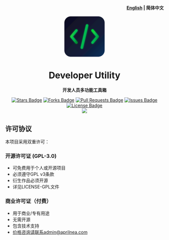 <h4 align="right"><a href="./README_EN.md">English</a> | <strong>简体中文</strong></h4>
<p align="center">
    <img src=./src-tauri/icons/icon.png width=128/>
</p>
<h1 align="center">Developer Utility</h1>
<p align="center"><strong>开发人员多功能工具箱</strong></p>

<p align="center">
  <a href="https://github.com/AprilNEA/DevUtility/stargazers"><img src="https://img.shields.io/github/stars/AprilNEA/DevUtility" alt="Stars Badge"/></a>
  <a href="https://github.com/AprilNEA/DevUtility/network/members"><img src="https://img.shields.io/github/forks/AprilNEA/DevUtility" alt="Forks Badge"/></a>
  <a href="https://github.com/AprilNEA/DevUtility/pulls"><img src="https://img.shields.io/github/issues-pr/AprilNEA/DevUtility" alt="Pull Requests Badge"/></a>
  <a href="https://github.com/AprilNEA/DevUtility/issues"><img src="https://img.shields.io/github/issues-closed/AprilNEA/DevUtility" alt="Issues Badge"/></a>
  <a href="https://github.com/AprilNEA/DevUtility/blob/main/LICENSE"><img src="https://img.shields.io/github/license/AprilNEA/DevUtility" alt="License Badge"/></a>
  <br/> 
  <img src="https://hits.aprilnea.com/hits?url=https://github.com/AprilNEA/DevUtility" />
</p>

## 许可协议

本项目采用双重许可：

### 开源许可证 (GPL-3.0)

- 可免费用于个人或开源项目
- 必须遵守GPL v3条款
- 衍生作品必须开源
- 详见LICENSE-GPL文件

### 商业许可证（付费）

- 用于商业/专有用途
- 无需开源
- 包含技术支持
- 价格咨询请联系admin@aprilnea.com